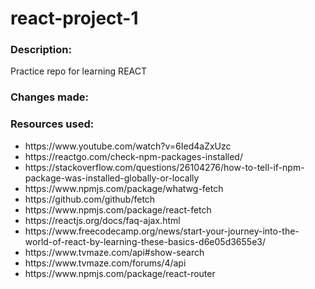 # react-project-1
<h3>Description: </h3>
Practice repo for learning REACT 

<h3>Changes made: </h3>
<ul>

</ul>

<h3>Resources used: </h3>
<ul>
<li>https://www.youtube.com/watch?v=6Ied4aZxUzc</li>
<li>https://reactgo.com/check-npm-packages-installed/</li>
<li>https://stackoverflow.com/questions/26104276/how-to-tell-if-npm-package-was-installed-globally-or-locally</li>
<li>https://www.npmjs.com/package/whatwg-fetch</li>
<li>https://github.com/github/fetch</li>
<li>https://www.npmjs.com/package/react-fetch</li>
<li>https://reactjs.org/docs/faq-ajax.html</li>
<li>https://www.freecodecamp.org/news/start-your-journey-into-the-world-of-react-by-learning-these-basics-d6e05d3655e3/</li>
<li>https://www.tvmaze.com/api#show-search</li>
<li>https://www.tvmaze.com/forums/4/api</li>
<li>https://www.npmjs.com/package/react-router</li>
</ul>